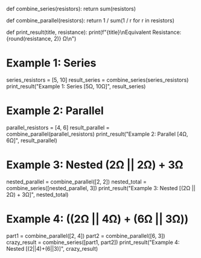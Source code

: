 def combine_series(resistors):
    return sum(resistors)

def combine_parallel(resistors):
    return 1 / sum(1 / r for r in resistors)

def print_result(title, resistance):
    print(f"{title}\nEquivalent Resistance: {round(resistance, 2)} Ω\n")

# Example 1: Series
series_resistors = [5, 10]
result_series = combine_series(series_resistors)
print_result("Example 1: Series [5Ω, 10Ω]", result_series)

# Example 2: Parallel
parallel_resistors = [4, 6]
result_parallel = combine_parallel(parallel_resistors)
print_result("Example 2: Parallel [4Ω, 6Ω]", result_parallel)

# Example 3: Nested (2Ω || 2Ω) + 3Ω
nested_parallel = combine_parallel([2, 2])
nested_total = combine_series([nested_parallel, 3])
print_result("Example 3: Nested [(2Ω || 2Ω) + 3Ω]", nested_total)

# Example 4: ((2Ω || 4Ω) + (6Ω || 3Ω))
part1 = combine_parallel([2, 4])
part2 = combine_parallel([6, 3])
crazy_result = combine_series([part1, part2])
print_result("Example 4: Nested [(2||4)+(6||3)]", crazy_result)
